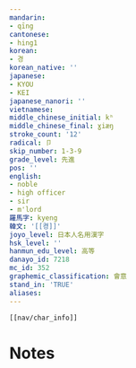 ```yaml
---
mandarin:
- qīng
cantonese:
- hing1
korean:
- 경
korean_native: ''
japanese:
- KYOU
- KEI
japanese_nanori: ''
vietnamese:
middle_chinese_initial: kʰ
middle_chinese_final: ɣiæŋ
stroke_count: '12'
radical: 卩
skip_number: 1-3-9
grade_level: 先進
pos: ''
english:
- noble
- high officer
- sir
- m'lord
羅馬字: kyeng
韓文: '[[켱]]'
joyo_level: 日本人名用漢字
hsk_level: ''
hanmun_edu_level: 高等
danayo_id: 7218
mc_id: 352
graphemic_classification: 會意
stand_in: 'TRUE'
aliases:
---
```

```meta-bind-embed
[[nav/char_info]]
```

# Notes

